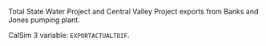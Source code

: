 Total State Water Project and Central Valley Project exports from Banks and Jones pumping plant. 

CalSim 3 variable: `EXPORTACTUALTDIF`.